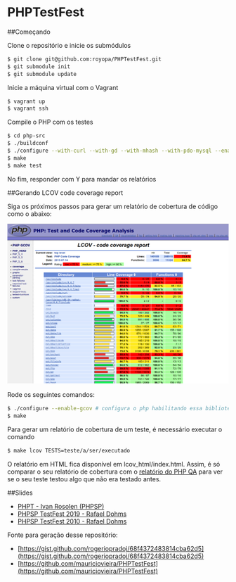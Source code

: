 PHPTestFest
===========

##Começando

Clone o repositório e inicie os submódulos

```bash
$ git clone git@github.com:royopa/PHPTestFest.git
$ git submodule init
$ git submodule update
```

Inicie a máquina virtual com o Vagrant

```bash
$ vagrant up
$ vagrant ssh
```

Compile o PHP com os testes

```bash
$ cd php-src
$ ./buildconf
$ ./configure --with-curl --with-gd --with-mhash --with-pdo-mysql --enable-soap --with-openssl --with-xsl --enable-bcmath --with-zlib --enable-sysvsem --with-gd --with-readline --enable-gcov --enable-phar --enable-mbstring
$ make
$ make test
```

No fim, responder com Y para mandar os relatórios

##Gerando LCOV code coverage report

Siga os próximos passos para gerar um relatório de cobertura de código como o 
abaixo:

![](lcov_report.png)

Rode os seguintes comandos:

```bash
$ ./configure --enable-gcov # configura o php habilitando essa biblioteca 
$ make
```

Para gerar um relatório de cobertura de um teste, é necessário executar o comando

```bash
$ make lcov TESTS=teste/a/ser/executado
```

O relatório em HTML fica disponível em lcov_html/index.html. Assim, é só comparar
o seu relatório de cobertura com o [relatório do PHP QA](http://gcov.php.net/PHP_HEAD/lcov_html/index.php)
para ver se o seu teste testou algo que não era testado antes.

##Slides

 - [PHPT - Ivan Rosolen (PHPSP)](http://pt.slideshare.net/ivanrosolen/phpt-13829359)
 - [PHPSP TestFest 2019 - Rafael Dohms](http://pt.slideshare.net/rdohms/phpsp-testfest-2009)
 - [PHPSP TestFest 2010 - Rafael Dohms](http://pt.slideshare.net/rdohms/phpsp-testfest-2010)
 
Fonte para geração desse repositório:

 - [https://gist.github.com/rogeriopradoj/68f4372483814cba62d5](https://gist.github.com/rogeriopradoj/68f4372483814cba62d5)
 - [https://github.com/mauriciovieira/PHPTestFest](https://github.com/mauriciovieira/PHPTestFest)

